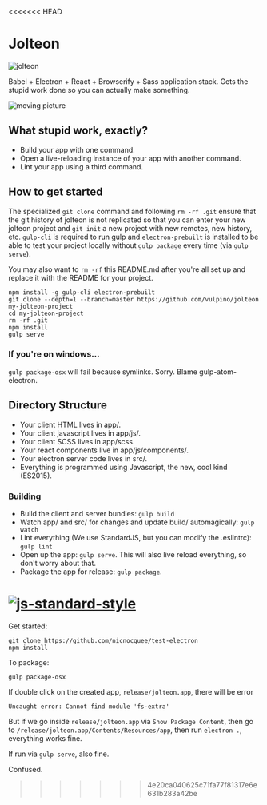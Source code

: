 <<<<<<< HEAD
# Jolteon
![jolteon](http://cdn.bulbagarden.net/upload/c/c1/Spr_5b_135.png)

Babel + Electron + React + Browserify + Sass application stack. Gets the stupid work done so you can actually make something.

![moving picture](http://i.imgur.com/WkZ19h9.gif)

## What stupid work, exactly?

- Build your app with one command.
- Open a live-reloading instance of your app with another command.
- Lint your app using a third command.

## How to get started

The specialized `git clone` command and following `rm -rf .git` ensure that the git history of jolteon is not replicated so that you can enter your new jolteon project and `git init` a new project with new remotes, new history, etc. `gulp-cli` is required to run gulp and `electron-prebuilt` is installed to be able to test your project locally without `gulp package` every time (via `gulp serve`).

You may also want to `rm -rf` this README.md after you're all set up and replace it with the README for your project.

```
npm install -g gulp-cli electron-prebuilt
git clone --depth=1 --branch=master https://github.com/vulpino/jolteon my-jolteon-project
cd my-jolteon-project
rm -rf .git
npm install
gulp serve
```

### If you're on windows...

`gulp package-osx` will fail because symlinks. Sorry. Blame gulp-atom-electron.

## Directory Structure

- Your client HTML lives in app/.
- Your client javascript lives in app/js/.
- Your client SCSS lives in app/scss.
- Your react components live in app/js/components/.
- Your electron server code lives in src/.
- Everything is programmed using Javascript, the new, cool kind (ES2015).

### Building

- Build the client and server bundles: `gulp build`
- Watch app/ and src/ for changes and update build/ automagically: `gulp watch`
- Lint everything (We use StandardJS, but you can modify the .eslintrc): `gulp lint`
- Open up the app: `gulp serve`. This will also live reload everything, so don't worry about that.
- Package the app for release: `gulp package`.

[![js-standard-style](https://cdn.rawgit.com/feross/standard/master/badge.svg)](https://github.com/feross/standard)
=======
Get started:

    git clone https://github.com/nicnocquee/test-electron
    npm install

To package:

    gulp package-osx

If double click on the created app, `release/jolteon.app`, there will be error

    Uncaught error: Cannot find module 'fs-extra'

But if we go inside `release/jolteon.app` via `Show Package Content`, then go to `/release/jolteon.app/Contents/Resources/app`, then run `electron .`, everything works fine.

If run via `gulp serve`, also fine.

Confused.
>>>>>>> 4e20ca040625c71fa77f81317e6e631b283a42be
